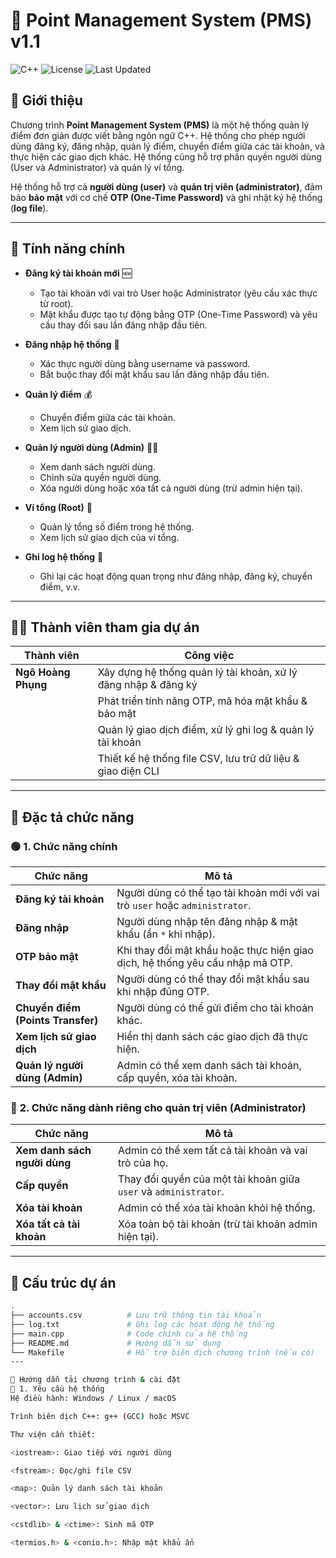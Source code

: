 # 🚀 Point Management System (PMS) v1.1

![C++](https://img.shields.io/badge/C++-17-blue.svg)
![License](https://img.shields.io/badge/License-MIT-green.svg)
![Last Updated](https://img.shields.io/badge/Last%20Updated-March%2019%2C%202025-orange.svg)

## 📝 Giới thiệu
Chương trình **Point Management System (PMS)** là một hệ thống quản lý điểm đơn giản được viết bằng ngôn ngữ C++. Hệ thống cho phép người dùng đăng ký, đăng nhập, quản lý điểm, chuyển điểm giữa các tài khoản, và thực hiện các giao dịch khác. Hệ thống cũng hỗ trợ phân quyền người dùng (User và Administrator) và quản lý ví tổng.

Hệ thống hỗ trợ cả **người dùng (user)** và **quản trị viên (administrator)**, đảm bảo **bảo mật** với cơ chế **OTP (One-Time Password)** và ghi nhật ký hệ thống (**log file**).

---

## 🌟 Tính năng chính

- **Đăng ký tài khoản mới** 🆕
  - Tạo tài khoản với vai trò User hoặc Administrator (yêu cầu xác thực từ root).
  - Mật khẩu được tạo tự động bằng OTP (One-Time Password) và yêu cầu thay đổi sau lần đăng nhập đầu tiên.

- **Đăng nhập hệ thống** 🔑
  - Xác thực người dùng bằng username và password.
  - Bắt buộc thay đổi mật khẩu sau lần đăng nhập đầu tiên.

- **Quản lý điểm** 💰
  - Chuyển điểm giữa các tài khoản.
  - Xem lịch sử giao dịch.

- **Quản lý người dùng (Admin)** 👨‍💻
  - Xem danh sách người dùng.
  - Chỉnh sửa quyền người dùng.
  - Xóa người dùng hoặc xóa tất cả người dùng (trừ admin hiện tại).

- **Ví tổng (Root)** 🏦
  - Quản lý tổng số điểm trong hệ thống.
  - Xem lịch sử giao dịch của ví tổng.

- **Ghi log hệ thống** 📜
  - Ghi lại các hoạt động quan trọng như đăng nhập, đăng ký, chuyển điểm, v.v.

---

## 👨‍💻 **Thành viên tham gia dự án**  
| Thành viên | Công việc |  
|------------|----------|  
| **Ngô Hoàng Phụng** | Xây dựng hệ thống quản lý tài khoản, xử lý đăng nhập & đăng ký |  
| | Phát triển tính năng OTP, mã hóa mật khẩu & bảo mật |  
| | Quản lý giao dịch điểm, xử lý ghi log & quản lý tài khoản |  
| | Thiết kế hệ thống file CSV, lưu trữ dữ liệu & giao diện CLI |  

---

## 📜 **Đặc tả chức năng**  

### 🟢 **1. Chức năng chính**  
| Chức năng | Mô tả |  
|-----------|-------|  
| **Đăng ký tài khoản** | Người dùng có thể tạo tài khoản mới với vai trò `user` hoặc `administrator`. |  
| **Đăng nhập** | Người dùng nhập tên đăng nhập & mật khẩu (ẩn `*` khi nhập). |  
| **OTP bảo mật** | Khi thay đổi mật khẩu hoặc thực hiện giao dịch, hệ thống yêu cầu nhập mã OTP. |  
| **Thay đổi mật khẩu** | Người dùng có thể thay đổi mật khẩu sau khi nhập đúng OTP. |  
| **Chuyển điểm (Points Transfer)** | Người dùng có thể gửi điểm cho tài khoản khác. |  
| **Xem lịch sử giao dịch** | Hiển thị danh sách các giao dịch đã thực hiện. |  
| **Quản lý người dùng (Admin)** | Admin có thể xem danh sách tài khoản, cấp quyền, xóa tài khoản. |  

### 🔴 **2. Chức năng dành riêng cho quản trị viên (Administrator)**  
| Chức năng | Mô tả |  
|-----------|-------|  
| **Xem danh sách người dùng** | Admin có thể xem tất cả tài khoản và vai trò của họ. |  
| **Cấp quyền** | Thay đổi quyền của một tài khoản giữa `user` và `administrator`. |  
| **Xóa tài khoản** | Admin có thể xóa tài khoản khỏi hệ thống. |  
| **Xóa tất cả tài khoản** | Xóa toàn bộ tài khoản (trừ tài khoản admin hiện tại). |  

---

## 📂 **Cấu trúc dự án**  
```bash
.
├── accounts.csv          # Lưu trữ thông tin tài khoản
├── log.txt               # Ghi log các hoạt động hệ thống
├── main.cpp              # Code chính của hệ thống
├── README.md             # Hướng dẫn sử dụng
└── Makefile              # Hỗ trợ biên dịch chương trình (nếu có)
---

🔧 Hướng dẫn tải chương trình & cài đặt
📌 1. Yêu cầu hệ thống
Hệ điều hành: Windows / Linux / macOS

Trình biên dịch C++: g++ (GCC) hoặc MSVC

Thư viện cần thiết:

<iostream>: Giao tiếp với người dùng

<fstream>: Đọc/ghi file CSV

<map>: Quản lý danh sách tài khoản

<vector>: Lưu lịch sử giao dịch

<cstdlib> & <ctime>: Sinh mã OTP

<termios.h> & <conio.h>: Nhập mật khẩu ẩn
